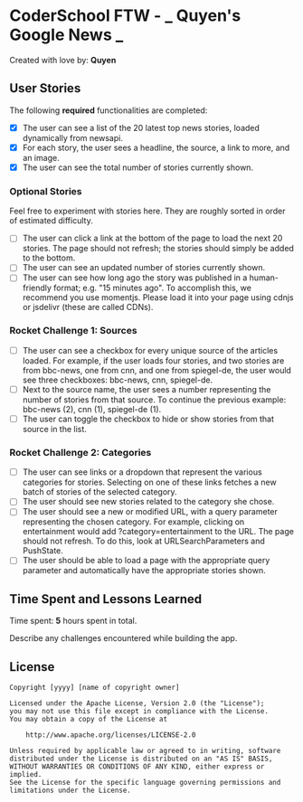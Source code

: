 # CoderSchool FTW - _ Quyen's Google News _

Created with love by: **Quyen**

## User Stories

The following **required** functionalities are completed:

- [x] The user can see a list of the 20 latest top news stories, loaded dynamically from newsapi.
- [x] For each story, the user sees a headline, the source, a link to more, and an image.
- [x] The user can see the total number of stories currently shown.

### Optional Stories

Feel free to experiment with stories here. They are roughly sorted in order of estimated difficulty.

- [ ] The user can click a link at the bottom of the page to load the next 20 stories. The page should not refresh; the stories should simply be added to the bottom.
- [ ] The user can see an updated number of stories currently shown.
- [ ] The user can see how long ago the story was published in a human-friendly format; e.g. "15 minutes ago". To accomplish this, we recommend you use momentjs. Please load it into your page using cdnjs or jsdelivr (these are called CDNs).

### Rocket Challenge 1: Sources

- [ ] The user can see a checkbox for every unique source of the articles loaded. For example, if the user loads four stories, and two stories are from bbc-news, one from cnn, and one from spiegel-de, the user would see three checkboxes: bbc-news, cnn, spiegel-de.
- [ ] Next to the source name, the user sees a number representing the number of stories from that source. To continue the previous example: bbc-news (2), cnn (1), spiegel-de (1).
- [ ] The user can toggle the checkbox to hide or show stories from that source in the list.

### Rocket Challenge 2: Categories

- [ ] The user can see links or a dropdown that represent the various categories for stories. Selecting on one of these links fetches a new batch of stories of the selected category.
- [ ] The user should see new stories related to the category she chose.
- [ ] The user should see a new or modified URL, with a query parameter representing the chosen category. For example, clicking on entertainment would add ?category=entertainment to the URL. The page should not refresh. To do this, look at URLSearchParameters and PushState.
- [ ] The user should be able to load a page with the appropriate query parameter and automatically have the appropriate stories shown.

## Time Spent and Lessons Learned

Time spent: **5** hours spent in total.

Describe any challenges encountered while building the app.

## License

    Copyright [yyyy] [name of copyright owner]

    Licensed under the Apache License, Version 2.0 (the "License");
    you may not use this file except in compliance with the License.
    You may obtain a copy of the License at

        http://www.apache.org/licenses/LICENSE-2.0

    Unless required by applicable law or agreed to in writing, software
    distributed under the License is distributed on an "AS IS" BASIS,
    WITHOUT WARRANTIES OR CONDITIONS OF ANY KIND, either express or implied.
    See the License for the specific language governing permissions and
    limitations under the License.
